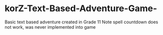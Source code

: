 # korZ-Text-Based-Adventure-Game-
Basic text based adventure created in Grade 11
Note spell countdown does not work, was never implemented into game

